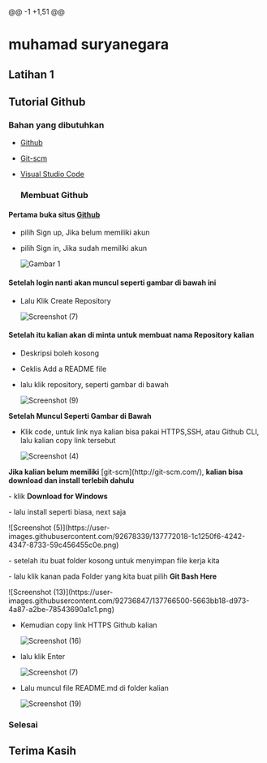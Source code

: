 @@ -1 +1,51 @@
# muhamad suryanegara
## Latihan 1
## Tutorial Github
### Bahan yang dibutuhkan 
- [Github](https://github.com)<p>
- [Git-scm](http://git-scm.com/)<p>
- [Visual Studio Code](https://code.visualstudio.com)<p>
  ### Membuat Github

#### Pertama buka situs [Github](https://github.com)<p>
- pilih Sign up, Jika belum memiliki akun<p>
- pilih Sign in, Jika sudah memiliki akun<p>
  ![Gambar 1](https://user-images.githubusercontent.com/92736847/137764651-c46d9fcb-3345-4a8e-9c13-4e4534d9f185.png)<p>

#### Setelah login nanti akan muncul seperti gambar di bawah ini<p>

- Lalu Klik Create Repository<p>
  ![Screenshot (7)](https://user-images.githubusercontent.com/92736847/137767629-45b82ca7-1566-45b3-9a2b-82486090d0eb.png)<p>

#### Setelah itu kalian akan di minta untuk membuat nama Repository kalian<p>
- Deskripsi boleh kosong<p>
- Ceklis Add a README file<p>
- lalu klik repository, seperti gambar di bawah<p>
  ![Screenshot (9)](https://user-images.githubusercontent.com/92736847/137767943-a7e4549f-9865-40e2-9aad-2c7b91741b95.png)<p>

<b>Setelah Muncul Seperti Gambar di Bawah</b>
- Klik code, untuk link nya kalian bisa pakai HTTPS,SSH, atau Github CLI, lalu kalian copy link tersebut<p> ![Screenshot (4)](https://user-images.githubusercontent.com/92678339/137771886-c0850f56-1cfa-47ca-81f3-fadff191a38e.png)
<p>
<b>Jika kalian belum memiliki</b> [git-scm](http://git-scm.com/), <b>kalian bisa download dan install terlebih dahulu</b><p>
 - klik <b>Download for Windows</b><p>
 - lalu install seperti biasa, next saja<p>
 <p>![Screenshot (5)](https://user-images.githubusercontent.com/92678339/137772018-1c1250f6-4242-4347-8733-59c456455c0e.png)
   <p>
- setelah itu buat folder kosong untuk menyimpan file kerja kita<p>
- lalu klik kanan pada Folder yang kita buat pilih <b>Git Bash Here</b><p>
  ![Screenshot (13)](https://user-images.githubusercontent.com/92736847/137766500-5663bb18-d973-4a87-a2be-78543690a1c1.png)<p>

- Kemudian copy link HTTPS Github kalian<p>
 ![Screenshot (16)](https://user-images.githubusercontent.com/92736847/137766828-6d19c4b8-a529-43f7-a4d5-fa5d0503a1e1.png)<p>

- lalu klik Enter<p> ![Screenshot (7)](https://user-images.githubusercontent.com/92678339/137772374-0863e833-8910-44a9-8f85-166e2b5e3f77.png)

<p>

- Lalu muncul file README.md di folder kalian<p>
 ![Screenshot (19)](https://user-images.githubusercontent.com/92736847/137767059-a693ba31-a798-4cd4-9638-c63c3ee8fdc1.png)<p>

### Selesai
## Terima Kasih
   
